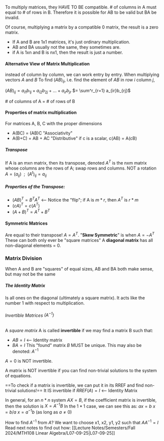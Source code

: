 To multiply matrices, they HAVE TO BE compatible.
\# of columns in A must equal to \# of rows in B.
Therefore it is possible for AB to be valid but BA be invalid.

Of course, multiplying a matrix by a compatible 0 matrix, the result is a zero matrix.
- If A and B are 1x1 matrices, it's just ordinary multiplication.
- AB and BA usually not the same, they sometimes are.
- if A is 1xn and B is nx1, then the result is just a number.

#### Alternative View of Matrix Multiplication
instead of column by column, we can work entry by entry.
When multiplying vectors $A$ and $B$
To find $(AB)_{ij}$, i.e. find the element of $AB$ in row $i$ column $j$,

$(AB)_{ij} = a_{i1}b_{1j} + a_{i2}b_{2j} + ... + a_{ir}b_{jr}$
$= \sum^r_{r=1} a_{ir}b_{rj}$ 

\# of columns of A = \# of rows of B


#### Properties of matrix multiplication
For matrices A, B, C with the proper dimensions
- A(BC) = (AB)C "Associativity"
- A(B+C) = AB + AC "Distributive"
if c is a scalar,
c(AB) = A(cB)

##### Transpose
If A is an mxn matrix, then its transpose, denoted $A^T$ is the nxm matrix whose columns are the rows of A; swap rows and columns. NOT a rotation
$A=(a_{ij})\ \ ; \ \ (A^t)_{ij}=a_{ij}$

##### Properties of the Transpose:
- $(AB)^T = B^TA^T$ <-- Notice the "flip"; if A is $m*r$, then $A^T$ is $r*m$
- $(cA)^T = c(A^T)$
- $(A+B)^T=A^T+B^T$


#### Symmetric Matrices
Are equal to their transpose! $A= A^T$. 
"**Skew Symmetric**" is when $A = -A^T$
	These can both only ever be "square matrices"
A **diagonal matrix** has all non-diagonal elements = 0.

### Matrix Division

When A and B are "squares" of equal sizes, AB and BA both make sense, but may not be the same


##### The Identity Matrix
Is all ones on the diagonal (ultimately a square matrix). It acts like the number 1 with respect to multiplication.

###### Invertible Matrices $(A^{-1})$
A *square matrix* A is called **invertible** if we may find a matrix B such that:
- $AB = I$ <-- Identity matrix
- $BA = I$
This "found" matrix $B$ MUST be unique. 
This may also be denoted: $A^{-1}$

$A=0$ is NOT invertible.

A matrix is NOT invertible if you can find non-trivial solutions to the system of equations.

==To check if a matrix is invertible, we can put it in its RREF and find non-trivial solutions!== 
It IS invertible if $RREF(A) = I$  <-- Identity Matrix

In general, for an $n*n$ system $AX=B$, if the coefficient matrix is invertible, then the solution is $X=A^{-1}B$
In the $1*1$ case, we can see this as:
$ax=b$
$x = b/a$
$x=a^{-1}b$   (as long as $a \neq 0$)

How to find $A^{-1}$ from $A$?
	We want to choose x1, x2, y1, y2 such that $AA^{-1}=I$
Read next notes to find out how: 
	[[Lecture Notes/Semesters/Fall 2024/MTH108 Linear Algebra/L07-09-25|L07-09-25]]
	

